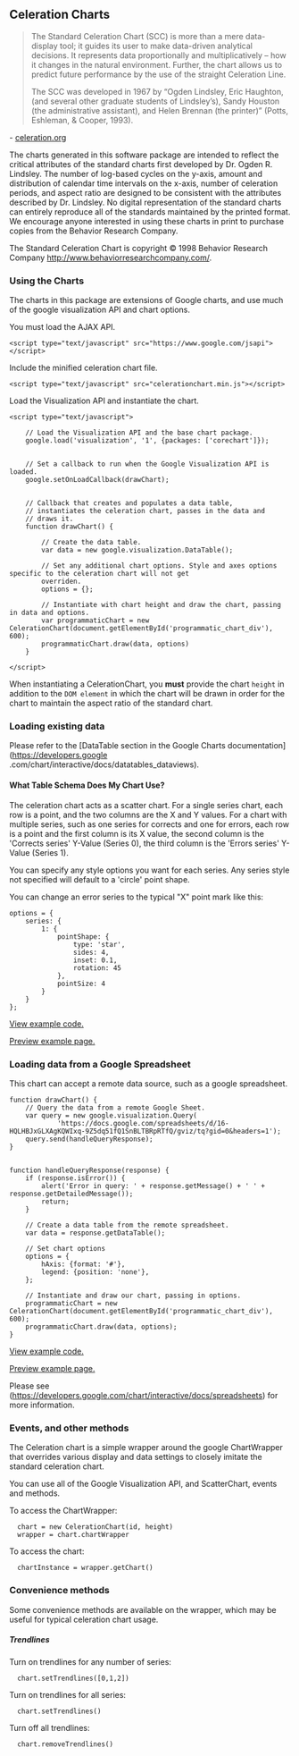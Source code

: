 
## Celeration Charts


> The Standard Celeration Chart (SCC) is more than a mere data-display tool; it guides its user to make data-driven
analytical decisions. It represents data proportionally and multiplicatively – how it changes in the natural environment.
Further, the chart allows us to predict future performance by the use of the straight Celeration Line.
>
> The SCC was developed in 1967 by “Ogden Lindsley, Eric Haughton, (and several other graduate students of Lindsley’s),
Sandy Houston (the administrative assistant), and Helen Brennan (the printer)” (Potts, Eshleman, & Cooper, 1993).

\- [celeration.org](http://celeration.org/learning-area/the-standard-celeration-chart/)

The charts generated in this software package are intended to reflect the
critical attributes of the standard charts first developed by Dr. Ogden R. Lindsley.
The number of log-based cycles on the y-axis,
amount and distribution of calendar time intervals on the x-axis, number of celeration periods,
and aspect ratio are designed to be consistent with the attributes described by Dr. Lindsley.
No digital representation of the standard charts can entirely reproduce all of the standards maintained by the printed format.
We encourage anyone interested in using these charts in print to purchase copies from the Behavior Research Company.

The Standard Celeration Chart is copyright © 1998 Behavior Research Company http://www.behaviorresearchcompany.com/.

### Using the Charts

The charts in this package are extensions of Google charts, and use much of the google visualization API and chart
options.

You must load the AJAX API.
```
<script type="text/javascript" src="https://www.google.com/jsapi"></script>
```

Include the minified celeration chart file.
```
<script type="text/javascript" src="celerationchart.min.js"></script>
```

Load the Visualization API and instantiate the chart.
```
<script type="text/javascript">

    // Load the Visualization API and the base chart package.
    google.load('visualization', '1', {packages: ['corechart']});


    // Set a callback to run when the Google Visualization API is loaded.
    google.setOnLoadCallback(drawChart);


    // Callback that creates and populates a data table,
    // instantiates the celeration chart, passes in the data and
    // draws it.
    function drawChart() {

        // Create the data table.
        var data = new google.visualization.DataTable();

        // Set any additional chart options. Style and axes options specific to the celeration chart will not get
        overriden.
        options = {};

        // Instantiate with chart height and draw the chart, passing in data and options.
        var programmaticChart = new CelerationChart(document.getElementById('programmatic_chart_div'), 600);
        programmaticChart.draw(data, options)
    }

</script>
```

When instantiating a CelerationChart, you **must** provide the chart `height` in addition to the `DOM element` in which
 the chart will be drawn in order for the chart to maintain the aspect ratio of the standard chart.

### Loading existing data

Please refer to the [DataTable section in the Google Charts documentation](https://developers.google
.com/chart/interactive/docs/datatables_dataviews).

#### What Table Schema Does My Chart Use?
The celeration chart acts as a scatter chart. For a single series chart, each row is a point, and the two columns are
 the X and Y values.
 For a chart with multiple series, such as one series for corrects and one for errors, each row is a point and the
 first column is its X value, the second column is the 'Corrects series' Y-Value (Series 0), the third column is the
 'Errors
 series' Y-Value  (Series 1).

 You can specify any style options you want for each series. Any series style not specified will default to a
 'circle' point shape.

 You can change an error series to the typical "X" point mark like this:
 ```
 options = {
     series: {
         1: {
             pointShape: {
                 type: 'star',
                 sides: 4,
                 inset: 0.1,
                 rotation: 45
             },
             pointSize: 4
         }
     }
 };
 ```

[View example code.](index.html)

[Preview example page.](https://htmlpreview.github.io/?https://github.com/mightbejosh/celerationcharts/blob/master/index.html)

### Loading data from a Google Spreadsheet
This chart can accept a remote data source, such as a google spreadsheet.

```
function drawChart() {
    // Query the data from a remote Google Sheet.
    var query = new google.visualization.Query(
            'https://docs.google.com/spreadsheets/d/16-HQLHBJxGLXAgKQWIxq-9Z5dq51fQ1SnBLTBRpRTfQ/gviz/tq?gid=0&headers=1');
    query.send(handleQueryResponse);
}


function handleQueryResponse(response) {
    if (response.isError()) {
        alert('Error in query: ' + response.getMessage() + ' ' + response.getDetailedMessage());
        return;
    }

    // Create a data table from the remote spreadsheet.
    var data = response.getDataTable();

    // Set chart options
    options = {
        hAxis: {format: '#'},
        legend: {position: 'none'},
    };

    // Instantiate and draw our chart, passing in options.
    programmaticChart = new CelerationChart(document.getElementById('programmatic_chart_div'), 600);
    programmaticChart.draw(data, options);
}
```

[View example code.](linked-sheet-example.html)

[Preview example page.](https://htmlpreview.github.io/?https://github.com/mightbejosh/celerationcharts/blob/master/linked-sheet-example.html)


Please see (https://developers.google.com/chart/interactive/docs/spreadsheets) for more information.



### Events, and other methods
The Celeration chart is a simple wrapper around the google ChartWrapper that overrides various display and data
settings to closely imitate the standard celeration chart.

You can use all of the Google Visualization API, and ScatterChart, events and methods.

To access the ChartWrapper:
```
  chart = new CelerationChart(id, height)
  wrapper = chart.chartWrapper
```

To access the chart:
```
  chartInstance = wrapper.getChart()
```


### Convenience methods

Some convenience methods are available on the wrapper, which may be useful for typical celeration chart usage.

##### Trendlines
Turn on trendlines for any number of series:
```
  chart.setTrendlines([0,1,2])
```
Turn on trendlines for all series:
```
  chart.setTrendlines()
```
Turn off all trendlines:
```
  chart.removeTrendlines()
```

